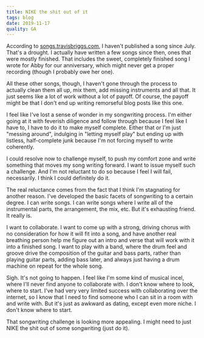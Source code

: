 ```yaml
---
title: NIKE the shit out of it
tags: blog
date: 2019-11-17
quality: GA
---
```


According to [songs.travisbriggs.com](https://songs.travisbriggs.com), I haven't published a song since July. That's a drought. I actually have written a few songs since then, ones that were mostly finished. That includes the sweet, completely finished song I wrote for Abby for our anniversary, which might never get a proper recording (though I probably owe her one).

All these other songs, though, I haven't gone through the process to actually clean them all up, mix them, add missing instruments and all that. It just seems like a lot of work without a lot of payoff. Of course, the payoff might be that I don't end up writing remorseful blog posts like this one.

I feel like I've lost a sense of wonder in my songwriting process. I'm either going at it with feverish diligence and follow through because I feel like I have to, I have to do it to make myself complete. Either that or I'm just "messing around", indulging in "letting myself play" but ending up with listless, half-complete junk because I'm not forcing myself to write coherently.

I could resolve now to challenge myself, to push my comfort zone and write something that moves my song writing forward. I want to issue myself such a challenge. And I'm not reluctant to do so because I feel I will fail, necessarily. I think I could definitely do it.

The real reluctance comes from the fact that I think I'm stagnating for another reason. I've developed the basic facets of songwriting to a certain degree. I can write songs. I can write songs where I write all of the instrumental parts, the arrangement, the mix, etc. But it's exhausting friend. It really is.

I want to collaborate. I want to come up with a strong, driving chorus with no consideration for how it will fit into a song, and have another real breathing person help me figure out an intro and verse that will work with it into a finished song. I want to play with a band, where the drum feel and groove drive the composition of the guitar and bass parts, rather than playing guitar parts, adding bass later, and always just having a drum machine on repeat for the whole song.

Sigh. It's not going to happen. I feel like I'm some kind of musical incel, where I'll never find anyone to collaborate with. I don't know where to look, where to start. I've had very very limited success with collaborating over the internet, so I know that I need to find someone who I can sit in a room with and write with. But it's just as awkward as dating, except even more niche. I don't know where to start.

That songwriting challenge is looking more appealing. I might need to just NIKE the shit out of some songwriting (just do it).
